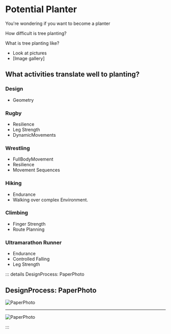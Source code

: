# Potential Planter


You're wondering if you want to become a planter

How difficult is tree planting?

What is tree planting like?

- Look at pictures
- [Image gallery]



## What activities translate well to planting?

### Design
- Geometry

### Rugby
- Resilience
- Leg Strength
- DynamicMovements

### Wrestling
- FullBodyMovement
- Resilience
- Movement Sequences

### Hiking
- Endurance
- Walking over complex Environment.

### Climbing
- Finger Strength
- Route Planning

### Ultramarathon Runner
- Endurance
- Controlled Falling
- Leg Strength

::: details DesignProcess: PaperPhoto

## DesignProcess: PaperPhoto

![PaperPhoto](/Paper_BetaQuote.jpg)

---

![PaperPhoto](/Paper_BetaQuote2.jpg)

:::